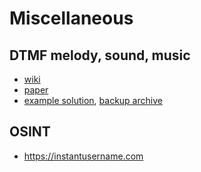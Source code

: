 # Miscellaneous

## DTMF melody, sound, music

- [wiki](https://en.wikipedia.org/wiki/Dual-tone_multi-frequency_signaling)
- [paper](https://blogs.unimelb.edu.au/sciencecommunication/2012/10/17/melody-behind-phone-numbers/)
- [example solution](https://github.com/ianknives/ctfwriteups/tree/master/Cybrics%20CTF%202019/Tone), [backup archive](https://web.archive.org/web/20220724085603/https://github.com/ianknives/ctfwriteups/tree/master/Cybrics%20CTF%202019/Tone)

## OSINT

- https://instantusername.com
